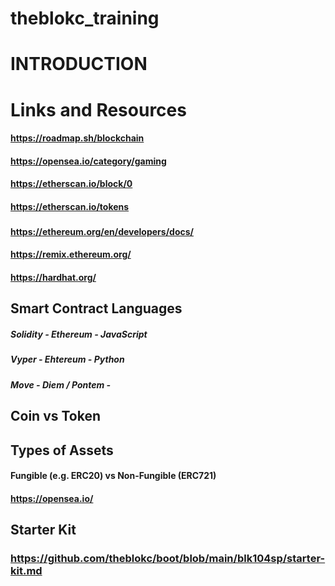# theblokc_training

# INTRODUCTION

# Links and Resources
#### https://roadmap.sh/blockchain
#### https://opensea.io/category/gaming
#### https://etherscan.io/block/0
#### https://etherscan.io/tokens
###
#### https://ethereum.org/en/developers/docs/
#### https://remix.ethereum.org/
#### https://hardhat.org/

###
## Smart Contract Languages
##### Solidity - Ethereum - JavaScript
##### Vyper - Ehtereum - Python
##### Move - Diem / Pontem -
## Coin vs Token
## Types of Assets
#### Fungible (e.g. ERC20) vs Non-Fungible (ERC721)
#### https://opensea.io/


## Starter Kit
### https://github.com/theblokc/boot/blob/main/blk104sp/starter-kit.md

